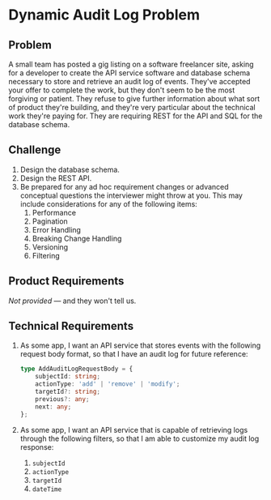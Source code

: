 # Dynamic Audit Log Problem

## Problem

A small team has posted a gig listing on a software freelancer site, asking for a developer to create the API service software and database schema necessary to store and retrieve an audit log of events. They've accepted your offer to complete the work, but they don't seem to be the most forgiving or patient. They refuse to give further information about what sort of product they're building, and they're very particular about the technical work they're paying for. They are requiring REST for the API and SQL for the database schema.

## Challenge

1. Design the database schema.
2. Design the REST API.
3. Be prepared for any ad hoc requirement changes or advanced conceptual questions the interviewer might throw at you. This may include considerations for any of the following items:
    1. Performance
    2. Pagination
    3. Error Handling
    4. Breaking Change Handling
    5. Versioning
    6. Filtering

## Product Requirements

*Not provided* — and they won't tell us.

## Technical Requirements

1. As some app, I want an API service that stores events with the following request body format, so that I have an audit log for future reference:
    ```typescript
    type AddAuditLogRequestBody = {
        subjectId: string;
    	actionType: 'add' | 'remove' | 'modify';
        targetId?: string;
        previous?: any;
        next: any;
    };
    ```

2. As some app, I want an API service that is capable of retrieving logs through the following filters, so that I am able to customize my audit log response:

    1. `subjectId`
    2. `actionType`
    3. `targetId`
    4. `dateTime`